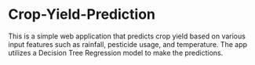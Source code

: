 # Crop-Yield-Prediction

This is a simple web application that predicts crop yield based on various input features such as rainfall, pesticide usage, and temperature. The app utilizes a Decision Tree Regression model to make the predictions.
